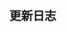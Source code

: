 ## 更新日志

<yl-card :cardInfo="{version: '1.0.0',time: '2023-02-01', description: '框架搭建'}">
</yl-card>
